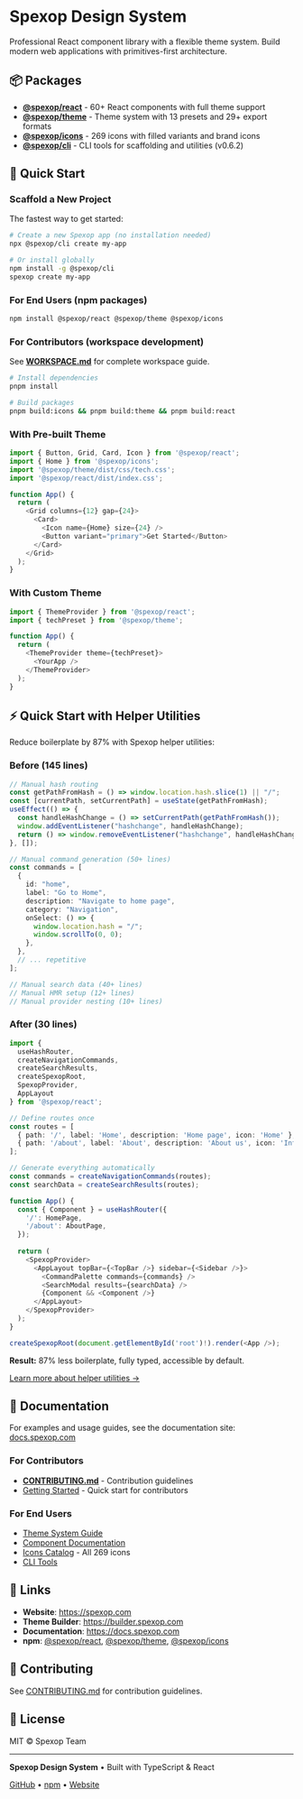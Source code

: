 # Spexop Design System

Professional React component library with a flexible theme system. Build modern web applications with primitives-first architecture.

## 📦 Packages

- **[@spexop/react](./packages/react)** - 60+ React components with full theme support
- **[@spexop/theme](./packages/theme)** - Theme system with 13 presets and 29+ export formats
- **[@spexop/icons](./packages/icons)** - 269 icons with filled variants and brand icons
- **[@spexop/cli](./packages/cli)** - CLI tools for scaffolding and utilities (v0.6.2)

## 🚀 Quick Start

### Scaffold a New Project

The fastest way to get started:

```bash
# Create a new Spexop app (no installation needed)
npx @spexop/cli create my-app

# Or install globally
npm install -g @spexop/cli
spexop create my-app
```

### For End Users (npm packages)

```bash
npm install @spexop/react @spexop/theme @spexop/icons
```

### For Contributors (workspace development)

See **[WORKSPACE.md](./WORKSPACE.md)** for complete workspace guide.

```bash
# Install dependencies
pnpm install

# Build packages
pnpm build:icons && pnpm build:theme && pnpm build:react
```
### With Pre-built Theme

```typescript
import { Button, Grid, Card, Icon } from '@spexop/react';
import { Home } from '@spexop/icons';
import '@spexop/theme/dist/css/tech.css';
import '@spexop/react/dist/index.css';

function App() {
  return (
    <Grid columns={12} gap={24}>
      <Card>
        <Icon name={Home} size={24} />
        <Button variant="primary">Get Started</Button>
      </Card>
    </Grid>
  );
}
```

### With Custom Theme

```typescript
import { ThemeProvider } from '@spexop/react';
import { techPreset } from '@spexop/theme';

function App() {
  return (
    <ThemeProvider theme={techPreset}>
      <YourApp />
    </ThemeProvider>
  );
}
```

## ⚡ Quick Start with Helper Utilities

Reduce boilerplate by 87% with Spexop helper utilities:

### Before (145 lines)

```typescript
// Manual hash routing
const getPathFromHash = () => window.location.hash.slice(1) || "/";
const [currentPath, setCurrentPath] = useState(getPathFromHash);
useEffect(() => {
  const handleHashChange = () => setCurrentPath(getPathFromHash());
  window.addEventListener("hashchange", handleHashChange);
  return () => window.removeEventListener("hashchange", handleHashChange);
}, []);

// Manual command generation (50+ lines)
const commands = [
  {
    id: "home",
    label: "Go to Home",
    description: "Navigate to home page",
    category: "Navigation",
    onSelect: () => {
      window.location.hash = "/";
      window.scrollTo(0, 0);
    },
  },
  // ... repetitive
];

// Manual search data (40+ lines)
// Manual HMR setup (12+ lines)
// Manual provider nesting (10+ lines)
```

### After (30 lines)

```typescript
import { 
  useHashRouter, 
  createNavigationCommands, 
  createSearchResults,
  createSpexopRoot,
  SpexopProvider,
  AppLayout 
} from '@spexop/react';

// Define routes once
const routes = [
  { path: '/', label: 'Home', description: 'Home page', icon: 'Home' },
  { path: '/about', label: 'About', description: 'About us', icon: 'Info' },
];

// Generate everything automatically
const commands = createNavigationCommands(routes);
const searchData = createSearchResults(routes);

function App() {
  const { Component } = useHashRouter({
    '/': HomePage,
    '/about': AboutPage,
  });
  
  return (
    <SpexopProvider>
      <AppLayout topBar={<TopBar />} sidebar={<Sidebar />}>
        <CommandPalette commands={commands} />
        <SearchModal results={searchData} />
        {Component && <Component />}
      </AppLayout>
    </SpexopProvider>
  );
}

createSpexopRoot(document.getElementById('root')!).render(<App />);
```

**Result:** 87% less boilerplate, fully typed, accessible by default.

[Learn more about helper utilities →](./packages/react/src/utils/README.md)

## 📖 Documentation

For examples and usage guides, see the documentation site: [docs.spexop.com](https://docs.spexop.com)

### For Contributors

- **[CONTRIBUTING.md](./CONTRIBUTING.md)** - Contribution guidelines
- [Getting Started](./docs/getting-started.md) - Quick start for contributors

### For End Users

- [Theme System Guide](./packages/theme/README.md)
- [Component Documentation](./packages/react/README.md)
- [Icons Catalog](./packages/icons/ICONS.md) - All 269 icons
- [CLI Tools](./packages/cli/README.md)

## 🔗 Links

- **Website**: <https://spexop.com>
- **Theme Builder**: <https://builder.spexop.com>
- **Documentation**: <https://docs.spexop.com>
- **npm**: [@spexop/react](https://www.npmjs.com/package/@spexop/react), [@spexop/theme](https://www.npmjs.com/package/@spexop/theme), [@spexop/icons](https://www.npmjs.com/package/@spexop/icons)

## 🤝 Contributing

See [CONTRIBUTING.md](./CONTRIBUTING.md) for contribution guidelines.

## 📄 License

MIT © Spexop Team

---

**Spexop Design System** • Built with TypeScript & React

[GitHub](https://github.com/spexop-ui/spexop-packages) • [npm](https://www.npmjs.com/org/spexop) • [Website](https://spexop.com)


